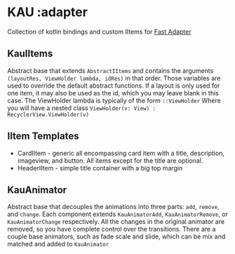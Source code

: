 # KAU :adapter

Collection of kotlin bindings and custom IItems for [Fast Adapter](https://github.com/mikepenz/FastAdapter)

## KauIItems

Abstract base that extends `AbstractIItems` and contains the arguments `(layoutRes, ViewHolder lambda, idRes)` in that order. 
Those variables are used to override the default abstract functions.
If a layout is only used for one item, it may also be used as the id, which you may leave blank in this case.
The ViewHolder lambda is typically of the form `::ViewHolder`
Where you will have a nested class `ViewHolder(v: View) : RecyclerView.ViewHolder(v)`

## IItem Templates

* CardIItem - generic all encompassing card item with a title, description, imageview, and button. 
All items except for the title are optional.
* HeaderIItem - simple title container with a big top margin

## KauAnimator

Abstract base that decouples the animations into three parts: `add`, `remove`, and `change`.
Each component extends `KauAnimatorAdd`, `KauAnimatorRemove`, or `KauAnimatorChange` respectively.
All the changes in the original animator are removed, so you have complete control over the transitions.
There are a couple base animators, such as fade scale and slide, which can be mix and matched and added to `KauAnimator`